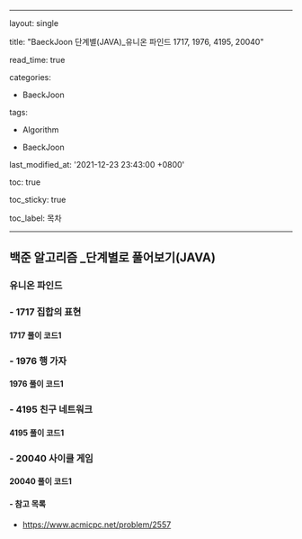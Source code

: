 ﻿---

layout: single

title: "BaeckJoon 단계별(JAVA)_유니온 파인드 1717, 1976, 4195, 20040"

read_time: true

categories:  

 - BaeckJoon 

tags: 

 - Algorithm

 - BaeckJoon 

last_modified_at: '2021-12-23 23:43:00 +0800'

toc: true

toc_sticky: true

toc_label: 목차

---

## 백준 알고리즘 _단계별로 풀어보기(JAVA)

### 유니온 파인드

### - 1717 집합의 표현




#### 1717 풀이 코드1

>



### - 1976 	행 가자




#### 1976 풀이 코드1

>

 

### - 4195 친구 네트워크




#### 	4195 풀이 코드1

>

 

### - 20040 사이클 게임




#### 20040 풀이 코드1

>

 

#### - 참고 목록

- https://www.acmicpc.net/problem/2557